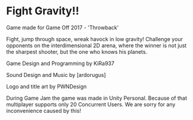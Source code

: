 # Fight Gravity!!

Game made for Game Off 2017 - 'Throwback'

Fight, jump through space, wreak havock in low gravity! Challenge your opponents on the interdimensional 2D arena, where the winner is not just the sharpest shooter, but the one who knows his planets.

Game Design and Programming by KiRa937

Sound Design and Music by [ardorugus]

Logo and title art by PWNDesign



During Game Jam the game was made in Unity Personal. Because of that multiplayer supports only 20 Concurrent Users. We are sorry for any inconvenience caused by this!
